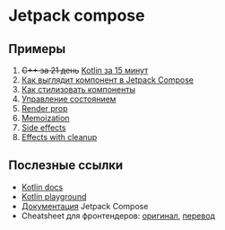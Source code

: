 # Jetpack compose

## Примеры
1. ~~С++ за 21 день~~ [Kotlin за 15 минут](/app/src/main/java/com/github/pokatomnik/frontendconf2023/examples/Example00Function.kt)
2. [Как выглядит компонент в Jetpack Compose](/app/src/main/java/com/github/pokatomnik/frontendconf2023/examples/Example01Composable.kt)
3. [Как стилизовать компоненты](/app/src/main/java/com/github/pokatomnik/frontendconf2023/examples/Example02Styles.kt)
4. [Управление состоянием](/app/src/main/java/com/github/pokatomnik/frontendconf2023/examples/Example03State.kt)
5. [Render prop](/app/src/main/java/com/github/pokatomnik/frontendconf2023/examples/Example04RenderProp.kt)
6. [Memoization](/app/src/main/java/com/github/pokatomnik/frontendconf2023/examples/Example05Memoization.kt)
7. [Side effects](/app/src/main/java/com/github/pokatomnik/frontendconf2023/examples/Example06SideEffects.kt)
8. [Effects with cleanup](/app/src/main/java/com/github/pokatomnik/frontendconf2023/examples/Example07DisposableEffect.kt)

## Послезные ссылки

- [Kotlin docs](https://kotlinlang.org/docs/home.html)
- [Kotlin playground](https://play.kotlinlang.org/)
- [Документация](https://developer.android.com/jetpack/compose/documentation) Jetpack Compose
- Cheatsheet для фронтендеров: [оригинал](https://tigeroakes.com/posts/react-to-compose-dictionary/), [перевод](https://habr.com/ru/companies/samokat_tech/articles/707038/)
